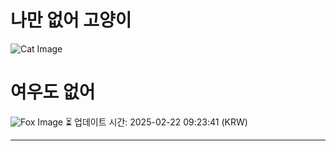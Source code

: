 
# 나만 없어 고양이

![Cat Image](https://cdn2.thecatapi.com/images/qwYvuuMxz.jpg)

# 여우도 없어
![Fox Image](https://randomfox.ca/images/38.jpg)
⏳ 업데이트 시간: 2025-02-22 09:23:41 (KRW)

---
